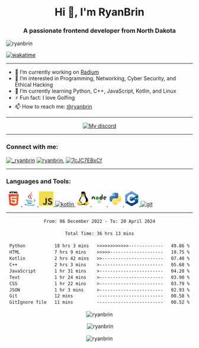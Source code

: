 <h1 align="center">Hi 👋, I'm RyanBrin</h1>

<h3 align="center">A passionate frontend developer from North Dakota</h3>

<p align="left"> <img src="https://komarev.com/ghpvc/?username=ryanbrin&label=Profile%20views&color=0e75b6&style=flat" alt="ryanbrin" /> </p>

[![wakatime](https://wakatime.com/badge/user/efbea6b8-0413-406e-acdb-c0a64ccf466a.svg)](https://wakatime.com/@efbea6b8-0413-406e-acdb-c0a64ccf466a)

---

- 🔭 I’m currently working on [Radium](https://github.com/RyanBrin/Radium)
- 👀 I’m interested in Programming, Networking, Cyber Security, and Ethical Hacking
- 🌱 I’m currently learning Python, C++, JavaScript, Kotlin, and Linux
- ⚡ Fun fact: I love Golfing
- 📫 How to reach me: [@ryanbrin](https://discord.com/users/852979622709690438)

---

<p align="center">
    <a href="https://discord.com/users/852979622709690438"">
        <img alt="My discord" src="https://lanyard.cnrad.dev/api/852979622709690438?hideBadges=false&hideStatus=false">
    </a>
</p>

<div align="center">

---

<h3 align="left">Connect with me:</h3>
<p align="left">
<a href="https://twitter.com/_ryanbrin" target="blank"><img align="center" src="https://raw.githubusercontent.com/rahuldkjain/github-profile-readme-generator/master/src/images/icons/Social/twitter.svg" alt="_ryanbrin" height="30" width="40" /></a>
<a href="https://www.youtube.com/channel/UCLrUFlO7znlkE6prGIMm02w" target="blank"><img align="center" src="https://raw.githubusercontent.com/rahuldkjain/github-profile-readme-generator/master/src/images/icons/Social/youtube.svg" alt="ryanbrin." height="30" width="40" /></a>
<a href="https://discord.gg/7cJC7EBxCf" target="blank"><img align="center" src="https://raw.githubusercontent.com/rahuldkjain/github-profile-readme-generator/master/src/images/icons/Social/discord.svg" alt="7cJC7EBxCf" height="30" width="40" /></a>
</p>

---

<h3 align="left">Languages and Tools:</h3>
<p align="left"> <a href="https://www.w3.org/html/" target="_blank" rel="noreferrer"> <img src="https://raw.githubusercontent.com/devicons/devicon/master/icons/html5/html5-original-wordmark.svg" alt="html5" width="40" height="40"/> </a> <a href="https://www.java.com" target="_blank" rel="noreferrer"> <img src="https://raw.githubusercontent.com/devicons/devicon/master/icons/java/java-original.svg" alt="java" width="40" height="40"/> </a> <a href="https://developer.mozilla.org/en-US/docs/Web/JavaScript" target="_blank" rel="noreferrer"> <img src="https://raw.githubusercontent.com/devicons/devicon/master/icons/javascript/javascript-original.svg" alt="javascript" width="40" height="40"/> </a> <a href="https://kotlinlang.org" target="_blank" rel="noreferrer"> <img src="https://www.vectorlogo.zone/logos/kotlinlang/kotlinlang-icon.svg" alt="kotlin" width="40" height="40"/> </a> <a href="https://www.linux.org/" target="_blank" rel="noreferrer"> <img src="https://raw.githubusercontent.com/devicons/devicon/master/icons/linux/linux-original.svg" alt="linux" width="40" height="40"/> </a> <a href="https://nodejs.org" target="_blank" rel="noreferrer"> <img src="https://raw.githubusercontent.com/devicons/devicon/master/icons/nodejs/nodejs-original-wordmark.svg" alt="nodejs" width="40" height="40"/> </a> <a href="https://www.python.org" target="_blank" rel="noreferrer"> <img src="https://raw.githubusercontent.com/devicons/devicon/master/icons/python/python-original.svg" alt="python" width="40" height="40"/> </a> <a href="https://www.w3schools.com/cpp/" target="_blank" rel="noreferrer"> <img src="https://raw.githubusercontent.com/devicons/devicon/master/icons/cplusplus/cplusplus-original.svg" alt="cplusplus" width="40" height="40"/> </a> <a href="https://git-scm.com/" target="_blank" rel="noreferrer"> <img src="https://www.vectorlogo.zone/logos/git-scm/git-scm-icon.svg" alt="git" width="40" height="40"/> </p>

---

<!--START_SECTION:waka-->

```txt
From: 06 December 2022 - To: 20 April 2024

Total Time: 36 hrs 13 mins

Python           18 hrs 3 mins   >>>>>>>>>>>>-------------   49.86 %
HTML             7 hrs 9 mins    >>>>>--------------------   19.75 %
Kotlin           2 hrs 42 mins   >>-----------------------   07.48 %
C++              2 hrs 3 mins    >------------------------   05.68 %
JavaScript       1 hr 31 mins    >------------------------   04.20 %
Text             1 hr 24 mins    >------------------------   03.90 %
CSS              1 hr 22 mins    >------------------------   03.79 %
JSON             1 hr 3 mins     >------------------------   02.93 %
Git              12 mins         -------------------------   00.58 %
GitIgnore file   11 mins         -------------------------   00.52 %
```

<!--END_SECTION:waka-->

<p><img align="center" src="https://github-readme-stats.vercel.app/api/top-langs?username=ryanbrin&show_icons=true&locale=en&layout=compact" alt="ryanbrin" /></p>

<p>&nbsp;<img align="center" src="https://github-readme-stats.vercel.app/api?username=ryanbrin&show_icons=true&locale=en" alt="ryanbrin" /></p>

<p><img align="center" src="https://github-readme-streak-stats.herokuapp.com/?user=ryanbrin&" alt="ryanbrin" /></p>
